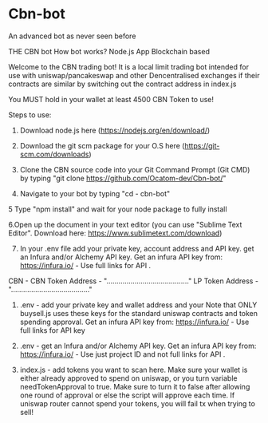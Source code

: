 # Cbn-bot 

An advanced bot as never seen before

THE CBN bot 
How bot works?
Node.js App
Blockchain based

Welcome to the CBN trading bot! It is a local limit trading bot intended for use with uniswap/pancakeswap and other Dencentralised exchanges if their contracts are similar by switching out the contract address in index.js

You MUST hold in your wallet at least 4500 CBN Token to use!
 
Steps to use:
1. Download node.js here (https://nodejs.org/en/download/)

2. Download the git scm package for your O.S here (https://git-scm.com/downloads)

3. Clone the CBN source code into your Git Command Prompt (Git CMD) by typing "git clone https://github.com/Ocatom-dev/Cbn-bot/"

4. Navigate to your bot by typing "cd - cbn-bot"

5 Type "npm install" and wait for your node package to fully install

6.Open up the document in your text editor (you can use "Sublime Text Editor". Download here: https://www.sublimetext.com/download) 

7. In your .env file add your private key, account address and API key. get an Infura and/or Alchemy API key. Get an infura API key from: https://infura.io/ - Use full links for API  .


CBN -
CBN Token Address - "....….................................." LP Token Address - ".....…..............................."

1. .env - add your private key and wallet address and your  Note that ONLY buysell.js uses these keys for the standard uniswap contracts and token spending approval. Get an infura API key from: https://infura.io/ - Use full links for API key

2. .env - get an Infura and/or Alchemy API key. Get an infura API key from: https://infura.io/ - Use just project ID and not full links for API  .
3. index.js - add tokens you want to scan here. Make sure your wallet is either already approved to spend on uniswap, or you turn variable needTokenApproval to true. Make sure to turn it to false after allowing one round of approval or else the script will approve each time. If uniswap router cannot spend your tokens, you will fail tx when trying to sell!

